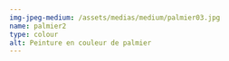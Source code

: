 ```yaml
---
img-jpeg-medium: /assets/medias/medium/palmier03.jpg
name: palmier2
type: colour
alt: Peinture en couleur de palmier
---
```

